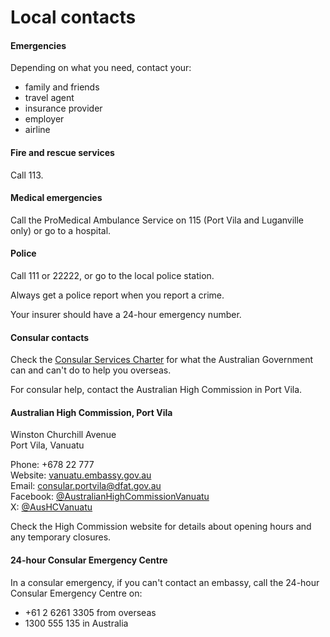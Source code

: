 # Local contacts

#### Emergencies

Depending on what you need, contact your:

* family and friends
* travel agent
* insurance provider
* employer
* airline

#### Fire and rescue services

Call 113.

#### Medical emergencies

Call the ProMedical Ambulance Service on 115 (Port Vila and Luganville only) or go to a hospital.

#### Police

Call 111 or 22222, or go to the local police station.

Always get a police report when you report a crime.

Your insurer should have a 24-hour emergency number.

#### Consular contacts

Check the [Consular Services Charter](/consular-services/consular-services-charter "Consular Services Charter") for what the Australian Government can and can't do to help you overseas.

For consular help, contact the Australian High Commission in Port Vila.

#### Australian High Commission, Port Vila

Winston Churchill Avenue  
Port Vila, Vanuatu

Phone: +678 22 777  
Website: [vanuatu.embassy.gov.au](http://vanuatu.embassy.gov.au/)  
Email: [consular.portvila@dfat.gov.au](mailto:consular.portvila@dfat.gov.au)  
Facebook: [@AustralianHighCommissionVanuatu](https://www.facebook.com/AustralianHighCommissionVanuatu/)  
X: [@AusHCVanuatu](https://twitter.com/aushcvanuatu?lang=en)

Check the High Commission website for details about opening hours and any temporary closures.

#### 24-hour Consular Emergency Centre

In a consular emergency, if you can't contact an embassy, call the 24-hour Consular Emergency Centre on:

* +61 2 6261 3305 from overseas
* 1300 555 135 in Australia